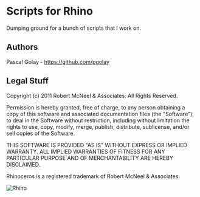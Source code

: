Scripts for Rhino
=================

Dumping ground for a bunch of scripts that I work on.

Authors
-------
Pascal Golay - https://github.com/pgolay

Legal Stuff
-----------
Copyright (c) 2011 Robert McNeel & Associates. All Rights Reserved.

Permission is hereby granted, free of charge, to any person obtaining a copy of
this software and associated documentation files (the "Software"), to deal in
the Software without restriction, including without limitation the rights to use,
copy, modify, merge, publish, distribute, sublicense, and/or sell copies of the
Software.

THIS SOFTWARE IS PROVIDED "AS IS" WITHOUT EXPRESS OR IMPLIED WARRANTY. ALL IMPLIED
WARRANTIES OF FITNESS FOR ANY PARTICULAR PURPOSE AND OF MERCHANTABILITY ARE HEREBY
DISCLAIMED.

Rhinoceros is a registered trademark of Robert McNeel & Associates.

![Rhino](https://lh6.googleusercontent.com/-pQtuyrwmcmg/TYtWECHGYNI/AAAAAAAAA7Y/rphjSmq1cuo/s200/Rhino_logo_wire.jpg)
